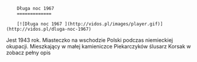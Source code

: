 
        Długa noc 1967 
        =============
        
        [![Długa noc 1967 ](http://vidos.pl/images/player.gif)](http://vidos.pl/dluga-noc-1967)
        
        
 Jest 1943 rok. Miasteczko na wschodzie Polski podczas niemieckiej okupacji. Mieszkający w małej kamieniczce Piekarczyków ślusarz Korsak w zobacz pełny opis
    